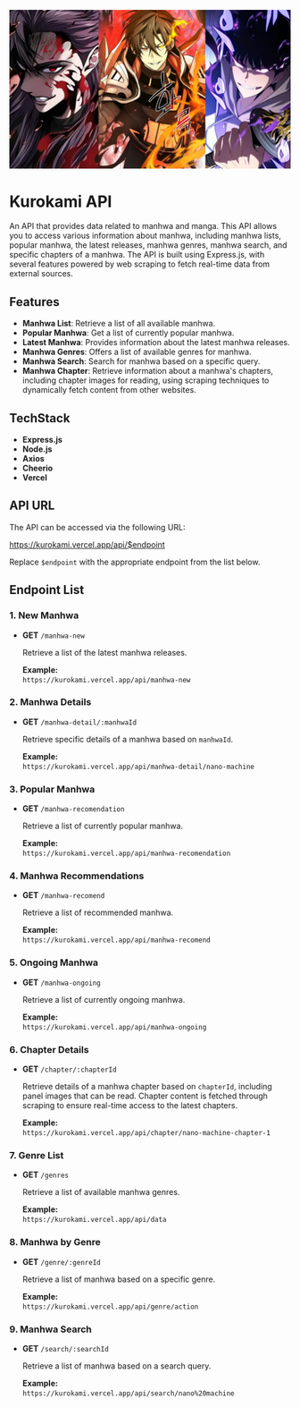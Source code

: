 ![App Screenshot](panel.png)
# Kurokami API
An API that provides data related to manhwa and manga. This API allows you to access various information about manhwa, including manhwa lists, popular manhwa, the latest releases, manhwa genres, manhwa search, and specific chapters of a manhwa. The API is built using Express.js, with several features powered by web scraping to fetch real-time data from external sources.

## Features

- **Manhwa List**: Retrieve a list of all available manhwa.
- **Popular Manhwa**: Get a list of currently popular manhwa.
- **Latest Manhwa**: Provides information about the latest manhwa releases.
- **Manhwa Genres**: Offers a list of available genres for manhwa.
- **Manhwa Search**: Search for manhwa based on a specific query.
- **Manhwa Chapter**: Retrieve information about a manhwa's chapters, including chapter images for reading, using scraping techniques to dynamically fetch content from other websites.

## TechStack

- **Express.js**
- **Node.js**
- **Axios**
- **Cheerio**
- **Vercel**

## API URL

The API can be accessed via the following URL:

https://kurokami.vercel.app/api/$endpoint

Replace `$endpoint` with the appropriate endpoint from the list below.

## Endpoint List

### 1. New Manhwa
- **GET** `/manhwa-new`
  
  Retrieve a list of the latest manhwa releases.
  
  **Example:**  
  `https://kurokami.vercel.app/api/manhwa-new`

### 2. Manhwa Details
- **GET** `/manhwa-detail/:manhwaId`

  Retrieve specific details of a manhwa based on `manhwaId`.

  **Example:**  
  `https://kurokami.vercel.app/api/manhwa-detail/nano-machine`

### 3. Popular Manhwa
- **GET** `/manhwa-recomendation`

  Retrieve a list of currently popular manhwa.

  **Example:**  
  `https://kurokami.vercel.app/api/manhwa-recomendation`

### 4. Manhwa Recommendations
- **GET** `/manhwa-recomend`

  Retrieve a list of recommended manhwa.

  **Example:**  
  `https://kurokami.vercel.app/api/manhwa-recomend`

### 5. Ongoing Manhwa
- **GET** `/manhwa-ongoing`

  Retrieve a list of currently ongoing manhwa.

  **Example:**  
  `https://kurokami.vercel.app/api/manhwa-ongoing`

### 6. Chapter Details
- **GET** `/chapter/:chapterId`

  Retrieve details of a manhwa chapter based on `chapterId`, including panel images that can be read. Chapter content is fetched through scraping to ensure real-time access to the latest chapters.

  **Example:**  
  `https://kurokami.vercel.app/api/chapter/nano-machine-chapter-1`

### 7. Genre List
- **GET** `/genres`

  Retrieve a list of available manhwa genres.

  **Example:**  
  `https://kurokami.vercel.app/api/data`

### 8. Manhwa by Genre
- **GET** `/genre/:genreId`

  Retrieve a list of manhwa based on a specific genre.

  **Example:**  
  `https://kurokami.vercel.app/api/genre/action`

### 9. Manhwa Search
- **GET** `/search/:searchId`

  Retrieve a list of manhwa based on a search query.

  **Example:**  
  `https://kurokami.vercel.app/api/search/nano%20machine`
